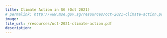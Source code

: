 ```yaml
---  
title: Climate Action in SG (Oct 2021)  
# permalink: http://www.mse.gov.sg/resources/oct-2021-climate-action.pdf
image:  
file_url: /resources/oct-2021-climate-action.pdf
description:  
---  
```

